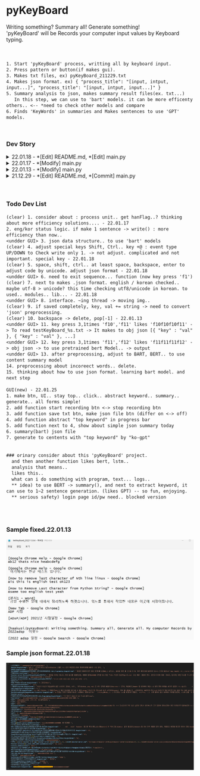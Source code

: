 # pyKeyBoard
Writing something? Summary all! Generate something!<br>
'pyKeyBoard' will be Records your computer input values by Keyboard typing.<br>
<br>
<br>

    1. Start 'pyKeyBoard' process, writting all by keyboard input.
    2. Press pattern or button(if makes gui).
    3. Makes txt files, ex) pyKeyBoard_211229.txt 
    4. Makes json format. ex) { "process_title": "[input, intput, input...]", "process_title": "[input, intput, input...]" }
    5. Summary analysis to json, makes summary result files(ex. txt...)
       In this step, we can use to 'bart' models. it can be more efficenty others.. <-- *need to check other models and compare
    6. Finds 'KeyWords' in summaries and Makes sentences to use 'GPT' models.
    
<br>


### Dev Story

<details markdown="1">
<summary>22.01.18 - *[Edit] README.md, *[Edit] main.py</summary>

    noti)
    - modify json format and clearly get to process title name. 
    - so next time, need to thinking about how to use json format and adjust to 'bart' model.

    fixed)
    4. adjust special keys Shift, Ctrl.. key +@ : event type UP/DOWN to Check write only 1. -> not adjust. complicated and not important. special key - 22.01.18
    5. space, shift, ctrl.. at least space, backspace, enter to adjust code by unicode. adjust json format - 22.01.18
    7. next to makes .json format. english / korean checked.. maybe utf-8 > unicode? this time checking utf8/unicode in korean. to used.. modules.. lib... - 22.01.18

    add)
    14. preprocessing about incoreect words.. delete.
    15. thinking about how to use json format. learning bart model. and next step
</details>

<details markdown="1">
<summary>22.01.17 - *[Modify] main.py </summary>

    noti)
    - delete repeat codes -> makes functions()

    fixed)
    - 1. consider about : process unit.. get hanFlag..? thinking about more efficiency solutions....
</details>

<details markdown="1">
<summary>22.01.13 - *[Modify] main.py </summary>

    noti)
    - adjust backspace english, korean typing.

    fixed)
    - 10. backspace -> delete, pop[-1]
</details>

<details markdown="1">
<summary>21.12.29 - *[Edit] README.md, *[Commit] main.py</summary>

    noti)
    - First commit in this project. maybe next times, bug fixed and dev somethings.

    fixed)
    - if i get to know about focus programs, i need to know about korean/english program status.. return
</details>

<br>
<br>

### Todo Dev List
    (clear) 1. consider about : process unit.. get hanFlag..? thinking about more efficiency solutions.... - 22.01.17
    2. eng/kor status logic. if make 1 sentence -> write() : more efficiency than now..
    <undder GUI> 3. json data structure.. to use 'bart' models
    (clear) 4. adjust special keys Shift, Ctrl.. key +@ : event type UP/DOWN to Check write only 1. -> not adjust. complicated and not important. special key - 22.01.18
    (clear) 5. space, shift, ctrl.. at least space, backspace, enter to adjust code by unicode. adjust json format - 22.01.18
    <undder GUI> 6. need to exit sequence... function (now key press 'f1')
    (clear) 7. next to makes .json format. english / korean checked.. maybe utf-8 > unicode? this time checking utf8/unicode in korean. to used.. modules.. lib... - 22.01.18
    <undder GUI> 8. interface. ~ing thread -> moving img..
    (clear) 9. if saved completely, key, val += string -> need to convert 'json' preprocessing.
    (clear) 10. backspace -> delete, pop[-1] - 22.01.13
    <undder GUI> 11. key press 3,1times 'f10','f11' likes 'f10f10f10f11' -> To read testKeyBoard_%s.txt -> It makes to obj json [{ "key" : "val" }, { "key" : "val" }, ...]
    <undder GUI> 12. key press 3,1times 'f11','f12' likes 'f11f11f11f12' -> obj json -> to use pretrained bert Model.. -> output
    <undder GUI> 13. after preprocessing, adjust to BART, BERT.. to use content summary model
    14. preprocessing about incoreect words.. delete.
    15. thinking about how to use json format. learning bart model. and next step 

    GUI(new) - 22.01.25
    1. make btn, UI.. stay top.. click.. abstract keyword.. summary.. generate.. all forms simple!
    2. add function start recording btn <-> stop recording btn
    3. add function save txt btn, make json file btn (differ on <-> off)
    4. add function abstract "top keyword" in progress bar
    5. add function next to 4, show about simple json summary today 
    6. summary(bart) json file
    7. generate to centents with "top keyword" by "ko-gpt"


    ### orinary consider about this 'pyKeyBoard' project.
      and then another function likes bert, lstm..
      analysis that means.. 
      likes this..
      what can i do something with program, text... logs..
      ** idea) to use BERT -> summary(), and next to extract keyword, it can use to 1~2 sentence generation. (likes GPT) -- so fun, enjoying.
      ** serious safety) login page id/pw need.. blocked version
<br>
<br>

### Sample fixed.22.01.13
![txt sample](img/txt_sample.png)


### Sample json format.22.01.18
![json sample](img/json_sample.jpg)

   

      

     